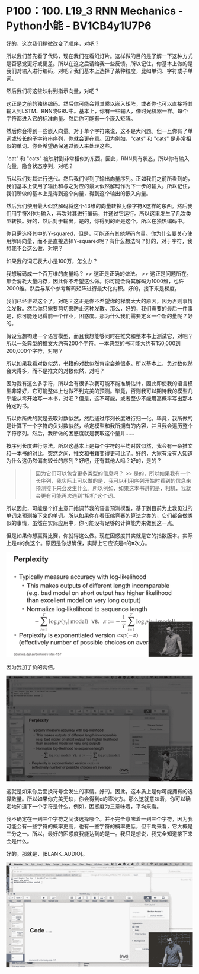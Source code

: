 # P100：100. L19_3 RNN Mechanics - Python小能 - BV1CB4y1U7P6

好的，这次我们稍微改变了顺序，对吧？

所以我们首先看了代码，现在我们在看幻灯片。这样做的目的是了解一下这种方式是否感觉更好或更差。所以在这之后请给我一些反馈。所以记住，你基本上做的是我们对输入进行编码，对吧？我们基本上选择了某种粒度，比如单词、字符或子单词。

然后我们将这些映射到指示向量，对吧？

这正是之前的独热编码。然后你可能会将其乘以嵌入矩阵，或者你也可以直接将其输入到LSTM、RNN或GRU中。基本上，你有一些输入，像时光机器一样。每个字符都进入它的标准向量。然后你可能有一个嵌入矩阵。

然后你会得到一些嵌入向量。对于单个字符来说，这不是大问题。但一旦你有了单词或较长的子字符串序列，你就会更在意。因为例如，"cats" 和 "cats" 是非常相似的单词。你会希望确保通过嵌入来处理这些。

"cat" 和 "cats" 被映射到非常相似的东西。因此，RNN具有状态，所以你有输入向量，隐含状态序列，对吧？

所以我们对其进行迭代。然后我们得到了输出向量序列。正如我们之前所看到的，我们基本上使用了输出和与之对应的最大似然解码作为下一步的输入。所以记住，我们所做的基本上是得到这个向量，得到这个输出的嵌入向量。

然后我们使用最大似然解码将这个43维的向量转换为像字符X这样的东西。然后我们用字符X作为输入，再次对其进行编码，并通过它运行。所以这里发生了几次类型转换。好的，然后对于输出，是的，你得到的正是这个。所以在独热编码中。

你只需选择其中的Y-squared，但是，可能还有其他解码向量。你为什么要关心使用解码向量，而不是直接选择Y-squared呢？有什么想法吗？好的，对于字符，我想我不会这么做，对吧？

如果我的词汇表大小是100万，怎么办？

我想解码成一个百万维的向量吗？ >> 这正是正确的做法。 >> 这正是问题所在。那会消耗大量内存，因此你不希望这么做。你可能会将其解码为1000维，也许2000维。然后与某个参考解码矩阵进行最大化内积。好的，接下来是梯度。

我们已经讲过这个了，对吧？这正是你不希望你的梯度太大的原因，因为否则事情会发散。然后你只需要剪切来防止这种发散。那么，好的，我们需要的最后一件事是，你可能还记得前一个作业，困惑度。那为什么我们需要定义一个新的量呢？好的。

假设我想构建一个语言模型，而且我想能够同时在推文和整本书上测试它，对吧？所以一条典型的推文大约有200个字符。一本典型的书可能大约有150,000到200,000个字符，对吧？

所以如果我看对数似然，书籍的对数似然肯定会差很多。所以基本上，负对数似然会大得多，而不是推文的对数似然，对吧？

因为我有这么多字符，所以会有很多次我可能不能准确估计，因此即使我的语言模型非常好，它可能整体上也做不到完美的预测。毕竟，否则我可以期待我的模型几乎能从零开始写一本书，对吧？但是，这不可能，或者至少不能用高概率写出那本特定的书。

所以你所做的就是去取对数似然，然后通过序列长度进行归一化。毕竟，我所做的是计算下一个字符的负对数似然，给定模型和我所拥有的内容，并且我会遍历整个字符序列。然后，我所做的困惑度就是我取这个量并……

按序列长度进行除法。所以这基本上是每个字符的平均对数似然，我会有一条推文和一本书的对比。突然之间，推文和书籍变得更可比了。好的，大家有没有人知道为什么这仍然偏向较长的序列？好吧，还有其他人吗？好的，是的？

>> 因为它们可以包含更多类型的信息吗？ >> 是的，所以如果我有一个长序列，我实际上可以做的是，我可以利用序列开始时看到的信息来预测接下来会发生什么。所以例如，如果这本书讲的是，相机，我就会更有可能再次遇到“相机”这个词。

所以因此，可能是个好主意开始调节我的语言预测模型，基于到目前为止我见过的单词来预测接下来的单词。所以如果你在看压缩竞赛的算法之类的，它们都会做类似的事情，虽然在实际应用中，你可能没有足够的计算能力来做到这一点。

但是如果你想赢得比赛，你就得这么做。现在困惑度其实就是它的指数版本。实际上是e的负这个。原因是你想确保，实际上它应该是e的π次方。

![](img/06198506dccb2ddb8595a968e1cf28d5_1.png)

因为我加了负的两倍。

![](img/06198506dccb2ddb8595a968e1cf28d5_3.png)

这就是如果你后面换符号会发生的事情。好的。因此，这本质上是你可能拥有的选择数量。所以如果你完美无缺，你会得到e的零次方。那么这就意味着，你可以确定地知道下一个字符是什么。例如，困惑度为三意味着，平均来看。

我不确定在一到三个字符之间该选择哪个。并不完全意味着一到三个字符，因为我可能会有一些字符的概率更高，也有一些字符的概率更低，但平均来看，它大概是三分之一。所以，最好的困惑度我能达到的是一。我只是想说，我完全知道接下来会是什么。

好的。那就是，[BLANK_AUDIO]。

![](img/06198506dccb2ddb8595a968e1cf28d5_5.png)
